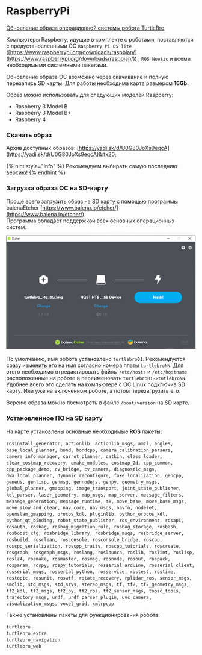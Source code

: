# RaspberryPi

[Обновление образа операционной системы робота TurtleBro](https://youtu.be/OGzLALB51Pc)

Компьютеры Raspberry, идущие в комплекте с роботами, поставляются с предустановленными ОС `Raspberry Pi OS lite` ([https://www.raspberrypi.org/downloads/raspbian/](https://www.raspberrypi.org/downloads/raspbian/)) , `ROS Noetic` и всеми необходимыми системными пакетами.

Обновление образа ОС возможно через скачивание и полную перезапись SD карты. Для работы необходима карта размером **16Gb.**

Образ можно использовать для следующих моделей Raspberry:

* Raspberry 3 Model B
* Raspberry 3 Model B+
* Raspberry 4

### Скачать образ

Архив доступных образов: [https://yadi.sk/d/U0G80JoXs9eqcA](https://yadi.sk/d/U0G80JoXs9eqcA)&#x20;

{% hint style="info" %}
Рекомендуем выбирать самую последнию версию!
{% endhint %}

### Загрузка образа ОС на SD-карту

Проще всего загрузить образ на SD карту с помощью программы balenaEtcher [https://www.balena.io/etcher/](https://www.balena.io/etcher/) \
Программа обладает поддержкой всех основных операционных систем.

![](../.gitbook/assets/Etcher.png)

По умолчанию, имя робота установлено `turtlebro01`. Рекомендуется сразу изменить его на имя согласно номера платы `turtlebroNN`. Для этого необходимо отредактировать файлы `/etc/hosts` и `/etc/hostname` расположенные на роботе и переименовать `turtlebro01->tutlebroNN`. Удобнее всего это сделать на компьютере с ОС Linux подключив SD карту. Или уже на включенном роботе, а потом перезагрузить его.

Версию образа можно посмотреть в файле `/boot/version` на SD карте.

### Установленное ПО на SD карту

На карте установлены основные необходимые **ROS** пакеты:

`rosinstall_generator, actionlib, actionlib_msgs, amcl, angles, base_local_planner, bond, bondcpp, camera_calibration_parsers, camera_info_manager, carrot_planner, catkin, class_loader, clear_costmap_recovery, cmake_modules, costmap_2d, cpp_common, cpp_package_demo, cv_bridge, cv_camera, diagnostic_msgs, dwa_local_planner, dynamic_reconfigure, fake_localization, gencpp, geneus, genlisp, genmsg, gennodejs, genpy, geometry_msgs, global_planner, gmapping, image_transport, joint_state_publisher, kdl_parser, laser_geometry, map_msgs, map_server, message_filters, message_generation, message_runtime, mk, move_base, move_base_msgs, move_slow_and_clear, nav_core, nav_msgs, navfn, nodelet, openslam_gmapping, orocos_kdl, pluginlib, python_orocos_kdl, python_qt_binding, robot_state_publisher, ros_environment, rosapi, rosauth, rosbag, rosbag_migration_rule, rosbag_storage, rosbash, rosboost_cfg, rosbridge_library, rosbridge_msgs, rosbridge_server, rosbuild, rosclean, rosconsole, rosconsole_bridge, roscpp, roscpp_serialization, roscpp_traits, roscpp_tutorials, roscreate, rosgraph, rosgraph_msgs, roslang, roslaunch, roslib, roslint, roslisp, roslz4, rosmake, rosmaster, rosmsg, rosnode, rosout, rospack, rosparam, rospy, rospy_tutorials, rosserial_arduino, rosserial_client, rosserial_msgs, rosserial_python, rosservice, rostest, rostime, rostopic, rosunit, roswtf, rotate_recovery, rplidar_ros, sensor_msgs, smclib, std_msgs, std_srvs, stereo_msgs, tf, tf2, tf2_geometry_msgs, tf2_kdl, tf2_msgs, tf2_py, tf2_ros, tf2_sensor_msgs, topic_tools, trajectory_msgs, urdf, urdf_parser_plugin, uvc_camera, visualization_msgs, voxel_grid, xmlrpcpp`

Также установлены пакеты для функционирования робота:&#x20;

`turtlebro`\
`turtlebro_extra`\
`turtlebro_navigation`\
`turtlebro_web`

